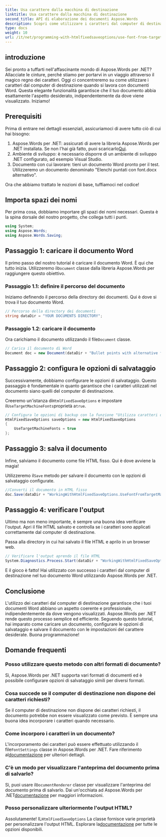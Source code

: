 ```yaml
---
title: Usa carattere dalla macchina di destinazione
linktitle: Usa carattere dalla macchina di destinazione
second_title: API di elaborazione dei documenti Aspose.Words
description: Scopri come utilizzare i caratteri dal computer di destinazione nei tuoi documenti Word con Aspose.Words per .NET. Segui la nostra guida passo passo per un'integrazione perfetta dei caratteri.
type: docs
weight: 10
url: /it/net/programming-with-htmlfixedsaveoptions/use-font-from-target-machine/
---
```

## introduzione

Sei pronto a tuffarti nell'affascinante mondo di Aspose.Words per .NET? Allacciate le cinture, perché stiamo per portarvi in un viaggio attraverso il magico regno dei caratteri. Oggi ci concentreremo su come utilizzare i caratteri dal computer di destinazione quando si lavora con documenti Word. Questa elegante funzionalità garantisce che il tuo documento abbia esattamente l'aspetto desiderato, indipendentemente da dove viene visualizzato. Iniziamo!

## Prerequisiti

Prima di entrare nei dettagli essenziali, assicuriamoci di avere tutto ciò di cui hai bisogno:

1.  Aspose.Words per .NET: assicurati di avere la libreria Aspose.Words per .NET installata. Se non l'hai già fatto, puoi scaricarlo[Qui](https://releases.aspose.com/words/net/).
2. Ambiente di sviluppo: è necessario disporre di un ambiente di sviluppo .NET configurato, ad esempio Visual Studio.
3. Documento con cui lavorare: tieni un documento Word pronto per il test. Utilizzeremo un documento denominato "Elenchi puntati con font.docx alternativo".

Ora che abbiamo trattato le nozioni di base, tuffiamoci nel codice!

## Importa spazi dei nomi

Per prima cosa, dobbiamo importare gli spazi dei nomi necessari. Questa è la spina dorsale del nostro progetto, che collega tutti i punti.

```csharp
using System;
using Aspose.Words;
using Aspose.Words.Saving;
```

## Passaggio 1: caricare il documento Word

 Il primo passo del nostro tutorial è caricare il documento Word. È qui che tutto inizia. Utilizzeremo il`Document` classe dalla libreria Aspose.Words per raggiungere questo obiettivo.

### Passaggio 1.1: definire il percorso del documento

Iniziamo definendo il percorso della directory dei documenti. Qui è dove si trova il tuo documento Word.

```csharp
// Percorso della directory dei documenti
string dataDir = "YOUR DOCUMENTS DIRECTORY";
```

### Passaggio 1.2: caricare il documento

 Ora carichiamo il documento utilizzando il file`Document` classe.

```csharp
// Carica il documento di Word
Document doc = new Document(dataDir + "Bullet points with alternative font.docx");
```

## Passaggio 2: configura le opzioni di salvataggio

Successivamente, dobbiamo configurare le opzioni di salvataggio. Questo passaggio è fondamentale in quanto garantisce che i caratteri utilizzati nel documento siano quelli del computer di destinazione.

 Creeremo un'istanza di`HtmlFixedSaveOptions` e impostare il`UseTargetMachineFonts`proprietà a`true`.

```csharp
// Configura le opzioni di backup con la funzione "Utilizza caratteri dal computer di destinazione".
HtmlFixedSaveOptions saveOptions = new HtmlFixedSaveOptions
{
    UseTargetMachineFonts = true
};
```

## Passaggio 3: salva il documento

Infine, salviamo il documento come file HTML fisso. Qui è dove avviene la magia!

 Utilizzeremo il`Save` metodo per salvare il documento con le opzioni di salvataggio configurate.

```csharp
//Converti il documento in HTML fisso
doc.Save(dataDir + "WorkingWithHtmlFixedSaveOptions.UseFontFromTargetMachine.html", saveOptions);
```

## Passaggio 4: verificare l'output

Ultimo ma non meno importante, è sempre una buona idea verificare l'output. Apri il file HTML salvato e controlla se i caratteri sono applicati correttamente dal computer di destinazione.

Passa alla directory in cui hai salvato il file HTML e aprilo in un browser web.

```csharp
// Verificare l'output aprendo il file HTML
System.Diagnostics.Process.Start(dataDir + "WorkingWithHtmlFixedSaveOptions.UseFontFromTargetMachine.html");
```

E il gioco è fatto! Hai utilizzato con successo i caratteri dal computer di destinazione nel tuo documento Word utilizzando Aspose.Words per .NET.

## Conclusione

L'utilizzo dei caratteri dal computer di destinazione garantisce che i tuoi documenti Word abbiano un aspetto coerente e professionale, indipendentemente da dove vengono visualizzati. Aspose.Words per .NET rende questo processo semplice ed efficiente. Seguendo questo tutorial, hai imparato come caricare un documento, configurare le opzioni di salvataggio e salvare il documento con le impostazioni del carattere desiderate. Buona programmazione!

## Domande frequenti

### Posso utilizzare questo metodo con altri formati di documento?
Sì, Aspose.Words per .NET supporta vari formati di documenti ed è possibile configurare opzioni di salvataggio simili per diversi formati.

### Cosa succede se il computer di destinazione non dispone dei caratteri richiesti?
Se il computer di destinazione non dispone dei caratteri richiesti, il documento potrebbe non essere visualizzato come previsto. È sempre una buona idea incorporare i caratteri quando necessario.

### Come incorporo i caratteri in un documento?
 L'incorporamento dei caratteri può essere effettuato utilizzando il file`FontSettings` classe in Aspose.Words per .NET. Fare riferimento al[documentazione](https://reference.aspose.com/words/net/) per ulteriori dettagli.

### C'è un modo per visualizzare l'anteprima del documento prima di salvarlo?
 Sì, puoi usare il`DocumentRenderer` classe per visualizzare l'anteprima del documento prima di salvarlo. Dai un'occhiata ad Aspose.Words per .NET[documentazione](https://reference.aspose.com/words/net/) per maggiori informazioni.

### Posso personalizzare ulteriormente l'output HTML?
 Assolutamente! IL`HtmlFixedSaveOptions` La classe fornisce varie proprietà per personalizzare l'output HTML. Esplorare la[documentazione](https://reference.aspose.com/words/net/) per tutte le opzioni disponibili.

